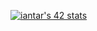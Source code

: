 <a href="https://github.com/oakoudad/badge42"><img src="https://badge.mediaplus.ma/greenbinary/iantar" alt="iantar's 42 stats" /></a>
